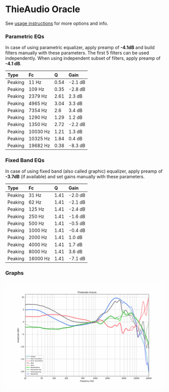 # ThieAudio Oracle
See [usage instructions](https://github.com/jaakkopasanen/AutoEq#usage) for more options and info.

### Parametric EQs
In case of using parametric equalizer, apply preamp of **-4.1dB** and build filters manually
with these parameters. The first 5 filters can be used independently.
When using independent subset of filters, apply preamp of **-4.1 dB**.

| Type    | Fc       |    Q | Gain    |
|:--------|:---------|:-----|:--------|
| Peaking | 11 Hz    | 0.54 | -2.1 dB |
| Peaking | 109 Hz   | 0.35 | -2.8 dB |
| Peaking | 2379 Hz  | 2.61 | 2.3 dB  |
| Peaking | 4965 Hz  | 3.04 | 3.3 dB  |
| Peaking | 7354 Hz  | 2.6  | 3.4 dB  |
| Peaking | 1290 Hz  | 1.29 | 1.2 dB  |
| Peaking | 1350 Hz  | 2.72 | -2.2 dB |
| Peaking | 10030 Hz | 1.21 | 1.3 dB  |
| Peaking | 10325 Hz | 1.84 | 0.4 dB  |
| Peaking | 19682 Hz | 0.38 | -8.3 dB |

### Fixed Band EQs
In case of using fixed band (also called graphic) equalizer, apply preamp of **-3.7dB**
(if available) and set gains manually with these parameters.

| Type    | Fc       |    Q | Gain    |
|:--------|:---------|:-----|:--------|
| Peaking | 31 Hz    | 1.41 | -2.0 dB |
| Peaking | 62 Hz    | 1.41 | -2.1 dB |
| Peaking | 125 Hz   | 1.41 | -2.4 dB |
| Peaking | 250 Hz   | 1.41 | -1.6 dB |
| Peaking | 500 Hz   | 1.41 | -0.5 dB |
| Peaking | 1000 Hz  | 1.41 | -0.4 dB |
| Peaking | 2000 Hz  | 1.41 | 1.0 dB  |
| Peaking | 4000 Hz  | 1.41 | 1.7 dB  |
| Peaking | 8000 Hz  | 1.41 | 3.6 dB  |
| Peaking | 16000 Hz | 1.41 | -7.1 dB |

### Graphs
![](./ThieAudio%20Oracle.png)